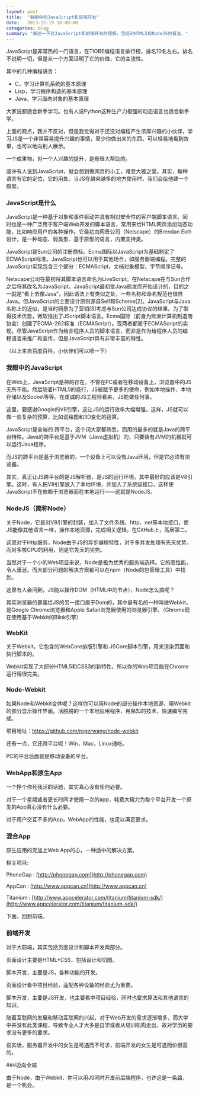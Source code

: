 ```yaml
---
layout: post
title:  "我眼中的JavaScript和前端开发"
date:   2013-12-19 18:00:00
categories: blog
summary: "阐述一下对JavaScript和前端开发的理解，包括对HTML5和NodeJS的看法。"
---
```


JavaScript是非常热的一门语言，在TIOBE编程语言排行榜，排名10名左右。排名不说明一切，但是从一个方面证明了它的价值，它的主流性。

其中的几种编程语言：

* C，学习计算机系统的基本原理
* Lisp，学习程序构造的基本原理
* Java，学习面向对象的基本原理

大家说都适合新手学习。也有人说Python这种生产力极强的动态语言也适合新手学。

上面的观点，我并不反对，但是我觉得对于还没对编程产生浓厚兴趣的小伙伴，学习JS是一个非常容易提升兴趣的事情，至少你做出来的东西，可以轻易地看到效果，也可以地向别人展示。

一个成果物，对一个人兴趣的提升，是有很大帮助的。

或许有人说到JavaScript，就会想到做网页的小工，难登大雅之堂。其实，每种语言有它的定位，它的用处。当JS在越来越多的地方使用时，我们会给他建一个殿堂。

### JavaScript是什么

JavaScript是一种基于对象和事件驱动并具有相对安全性的客户端脚本语言。同时也是一种广泛用于客户端Web开发的脚本语言，常用来给HTML网页添加动态功能，比如响应用户的各种操作。它最初由网景公司（Netscape）的Brendan Eich设计，是一种动态、弱类型、基于原型的语言，内置支持类。

JavaScript是Sun公司的注册商标。Ecma国际以JavaScript为基础制定了ECMAScript标准。JavaScript也可以用于其他场合，如服务器端编程。完整的JavaScript实现包含三个部分：ECMAScript，文档对象模型，字节顺序记号。

Netscape公司在最初将其脚本语言命名为LiveScript。在Netscape在与Sun合作之后将其改名为JavaScript。JavaScript最初受Java启发而开始设计的，目的之一就是“看上去像Java”，因此语法上有类似之处，一些名称和命名规范也借自Java。但JavaScript的主要设计原则源自Self和Scheme[2]。JavaScript与Java名称上的近似，是当时网景为了营销[3]考虑与Sun公司达成协议的结果。为了取得技术优势，微软推出了JScript脚本语言。Ecma国际（前身为欧洲计算机制造商协会）创建了ECMA-262标准（ECMAScript）。现两者都属于ECMAScript的实现。尽管JavaScript作为给非程序人员的脚本语言，而非是作为给程序人员的编程语言来推广和宣传，但是JavaScript具有非常丰富的特性。

（以上来自百度百科，小伙伴们可以喷一下）

### 我眼中的JavaScript

在Web上，JavaScript是神的存在，不管在PC或者在移动设备上，浏览器中的JS无所不能。然后随着HTML5的盛行，JS被赋予更多的使命，例如本地操作、本地存储以及Socket等等。在虔诚的JS工程师看来，JS能做任何事。

这里，要感谢Google的V8引擎，这让JS的运行效率大幅增强，这样，JS就可以做一些复杂的预算，比如说绘图和3D变化的运算。

JavaScript是全端的
跨平台，这个词大家都熟悉，而用的最多的就是Java的跨平台特性。Java的跨平台是基于JVM（Java虚拟机）的，只要装有JVM的机器就可以运行Java程序。

而JS的跨平台是基于浏览器的，一个设备上可以没有Java环境，但是它必须有浏览器。

其实，真正让JS跨平台的是JS解析器，是JS的运行环境，其中最好的应该是V8引擎。这时，有人把V8引擎放入了本地环境，并加入了系统级接口，这样使JavaScript不在依赖于浏览器而在本地运行——这就是NodeJS。

### NodeJS（简称Node）

关于Node，它是对V8引擎的封装，加入了文件系统、http、net等本地接口，使JS能像其他语言一样，操作本地资源，完成相关逻辑。在GitHub上，高居第二。

这里对于Http服务，Node由于JS的异步编程特性，对于多并发处理有先天优势，而对多核CPU的利用，则是它先天的劣势。

当然对于一个小的Web项目来说，Node是极为优秀的服务端选择。它的高性能，令人垂涎。而大部分问题的解决方案都可以在npm（Node的包管理工具）中找到。

这里有人会问到，JS能以操作DOM（HTML中的节点），Node怎么搞呢？

其实浏览器的暴露给JS的另一接口属于Dom的，其中最有名的一种叫做Webkit，是Google Chrome浏览器和Apple Safari浏览器使用的浏览器引擎。（Ghrome现在使用基于Webkit的Blink引擎）

### WebKit

关于Webkit，它包含的WebCore排版引擎和 JSCore脚本引擎，用来渲染页面和执行脚本的。

Webkit实现了大部分HTML5和CSS3的新特性，所以你的Web项目能在Chrome运行得很完美。

### Node-Webkit

如果Node和Webkit合体呢？这样你可以用Node的部分操作本地资源，用Webkit的部分显示操作界面。活脱脱的一个本地应用程序，用熟知的技术，快速编写完成。

项目地址：https://github.com/rogerwang/node-webkit

还有一点，它还跨平台呢！Win，Mac，Linux通吃。

PC的平台后面就是移动设备的平台。

### WebApp和原生App

一个挣个你死我活的话题，其实真心没有任何必要。

对于一个星期或者更长时间才使用一次的app，耗费大精力为每个平台开发一个原生的App真心没有什么必要。

对于用户交互不多的App，WebApp的性能，也足以满足要求。

### 混合App

原生应用的壳加上Web App的心，一种适中的解决方案。

相关项目:

PhoneGap : [http://phonegap.com](http://phonegap.com)

AppCan : [http://www.appcan.cn](http://www.appcan.cn)

Titanium : [http://www.appcelerator.com/titanium/titanium-sdk/](http://www.appcelerator.com/titanium/titanium-sdk/)

下面，回到前端。

### 前端开发

对于大前端，其实包括页面设计和脚本开发两部分。

页面设计主要是HTML+CSS，包括设计和切图。

脚本开发，主要是JS，各种功能的开发。

页面设计看中项目经验，适配各种设备的经验尤为重要。

脚本开发，主要是JS开发，也主要看中项目经验，同时也要求算法和其他语言的知识。

随着互联网的发展和移动互联网的兴起，对于Web开发的需求逐渐增多，而大学中并没有此类课程，导致专业人才大多是自学或者从培训机构走出，故对学历的要求没有更多的要求。

说实话，服务器开发中的女生是可遇而不可求，前端开发的女生是可遇而价很高的。

###迈向全端

由于Node，由于Webkit，你可以用JS同时开发前后端程序，也许这是一条路，是一个机会。
